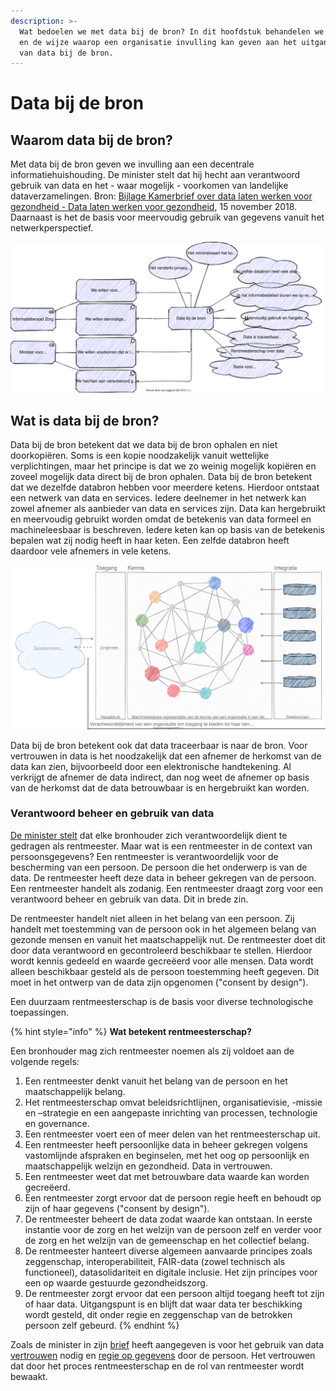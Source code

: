 ```yaml
---
description: >-
  Wat bedoelen we met data bij de bron? In dit hoofdstuk behandelen we dit thema
  en de wijze waarop een organisatie invulling kan geven aan het uitgangspunt
  van data bij de bron.
---
```


# Data bij de bron

## Waarom data bij de bron?

Met data bij de bron geven we invulling aan een decentrale informatiehuishouding. De minister stelt dat hij hecht aan verantwoord gebruik van data en het - waar mogelijk - voorkomen van landelijke dataverzamelingen. Bron: [Bijlage Kamerbrief over data laten werken voor gezondheid - Data laten werken voor gezondheid](https://www.rijksoverheid.nl/documenten/brieven/2018/11/15/data-laten-werken-voor-gezondheid), 15 november 2018. Daarnaast is het de basis voor meervoudig gebruik van gegevens vanuit het netwerkperspectief.

![Motivatie voor data bij de bron](../.gitbook/assets/motivation/federateddata.svg)

## Wat is data bij de bron?

Data bij de bron betekent dat we data bij de bron ophalen en niet doorkopiëren. Soms is een kopie noodzakelijk vanuit wettelijke verplichtingen, maar het principe is dat we zo weinig mogelijk kopiëren en zoveel mogelijk data direct bij de bron ophalen. Data bij de bron betekent dat we dezelfde databron hebben voor meerdere ketens. Hierdoor ontstaat een netwerk van data en services. Iedere deelnemer in het netwerk kan zowel afnemer als aanbieder van data en services zijn. Data kan hergebruikt en meervoudig gebruikt worden omdat de betekenis van data formeel en machineleesbaar is beschreven. Iedere keten kan op basis van de betekenis bepalen wat zij nodig heeft in haar keten. Een zelfde databron heeft daardoor vele afnemers in vele ketens.

![Data vanuit de bron](../.gitbook/assets/motivation/datastation.svg)

Data bij de bron betekent ook dat data traceerbaar is naar de bron. Voor vertrouwen in data is het noodzakelijk dat een afnemer de herkomst van de data kan zien, bijvoorbeeld door een elektronische handtekening. Al verkrijgt de afnemer de data indirect, dan nog weet de afnemer op basis van de herkomst dat de data betrouwbaar is en hergebruikt kan worden.

### Verantwoord beheer en gebruik van data

[De minister stelt](https://www.rijksoverheid.nl/documenten/kamerstukken/2018/11/15/kamerbrief-over-data-laten-werken-voor-gezondheid) dat elke bronhouder zich verantwoordelijk dient te gedragen als rentmeester. Maar wat is een rentmeester in de context van persoonsgegevens? Een rentmeester is verantwoordelijk voor de bescherming van een persoon. De persoon die het onderwerp is van de data. De rentmeester heeft deze data in beheer gekregen van de persoon. Een rentmeester handelt als zodanig. Een rentmeester draagt zorg voor een verantwoord beheer en gebruik van data. Dit in brede zin.

De rentmeester handelt niet alleen in het belang van een persoon. Zij handelt met toestemming van de persoon ook in het algemeen belang van gezonde mensen en vanuit het maatschappelijk nut. De rentmeester doet dit door data verantwoord en gecontroleerd beschikbaar te stellen. Hierdoor wordt kennis gedeeld en waarde gecreëerd voor alle mensen. Data wordt alleen beschikbaar gesteld als de persoon toestemming heeft gegeven. Dit moet in het ontwerp van de data zijn opgenomen \("consent by design"\).

Een duurzaam rentmeesterschap is de basis voor diverse technologische toepassingen.

{% hint style="info" %}
**Wat betekent rentmeesterschap?**

Een bronhouder mag zich rentmeester noemen als zij voldoet aan de volgende regels:

1. Een rentmeester denkt vanuit het belang van de persoon en het maatschappelijk belang.
2. Het rentmeesterschap omvat beleidsrichtlijnen, organisatievisie, -missie en –strategie en een aangepaste inrichting van processen, technologie en governance.
3. Een rentmeester voert een of meer delen van het rentmeesterschap uit.
4. Een rentmeester heeft persoonlijke data in beheer gekregen volgens vastomlijnde afspraken en beginselen, met het oog op persoonlijk en maatschappelijk welzijn en gezondheid. Data in vertrouwen.
5. Een rentmeester weet dat met betrouwbare data waarde kan worden gecreëerd.
6. Een rentmeester zorgt ervoor dat de persoon regie heeft en behoudt op zijn of haar gegevens \("consent by design"\).
7. De rentmeester beheert de data zodat waarde kan ontstaan. In eerste instantie voor de zorg en het welzijn van de persoon zelf en verder voor de zorg en het welzijn van de gemeenschap en het collectief belang.
8. De rentmeester hanteert diverse algemeen aanvaarde principes zoals zeggenschap, interoperabiliteit, FAIR-data \(zowel technisch als functioneel\), datasolidariteit en digitale inclusie. Het zijn principes voor een op waarde gestuurde gezondheidszorg.
9. De rentmeester zorgt ervoor dat een persoon altijd toegang heeft tot zijn of haar data. Uitgangspunt is en blijft dat waar data ter beschikking wordt gesteld, dit onder regie en zeggenschap van de betrokken persoon zelf gebeurd.
{% endhint %}

Zoals de minister in zijn [brief](https://www.rijksoverheid.nl/documenten/kamerstukken/2018/11/15/kamerbrief-over-data-laten-werken-voor-gezondheid) heeft aangegeven is voor het gebruik van data [vertrouwen](vertrouwensinfrastructuur.md) nodig en [regie op gegevens](regie-op-gezondheidsdata.md) door de persoon. Het vertrouwen dat door het proces rentmeesterschap en de rol van rentmeester wordt bewaakt.
